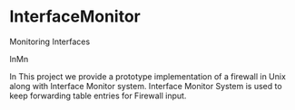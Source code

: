 # InterfaceMonitor
Monitoring Interfaces

InMn

In This project we provide a prototype implementation of a firewall in Unix along with Interface Monitor system. Interface Monitor System is used to keep forwarding table entries for Firewall input.
